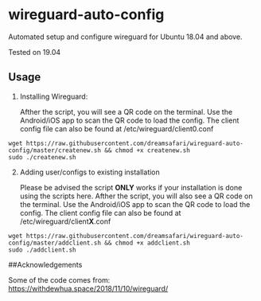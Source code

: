 # wireguard-auto-config
Automated setup and configure wireguard for Ubuntu 18.04 and above.

Tested on 19.04
## Usage
1. Installing Wireguard:

    Afther the script, you will see a QR code on the terminal. Use the Android/iOS app to scan the QR code to load the config. The client config file can also be found at /etc/wireguard/client0.conf

```shell
wget https://raw.githubusercontent.com/dreamsafari/wireguard-auto-config/master/createnew.sh && chmod +x createnew.sh
sudo ./createnew.sh
```

2. Adding user/configs to existing installation

    Please be advised the script **ONLY** works if your installation is done using the scripts here. Afther the script, you will also see a QR code on the terminal. Use the Android/iOS app to scan the QR code to load the config. The client config file can also be found at /etc/wireguard/client**X**.conf

```shell
wget https://raw.githubusercontent.com/dreamsafari/wireguard-auto-config/master/addclient.sh && chmod +x addclient.sh
sudo ./addclient.sh
```

##Acknowledgements

Some of the code comes from: https://withdewhua.space/2018/11/10/wireguard/
